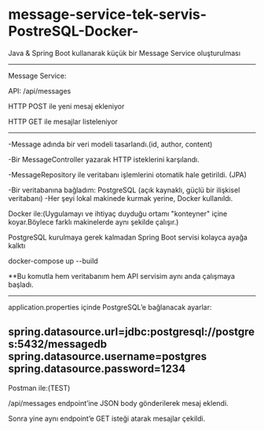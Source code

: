 # message-service-tek-servis-PostreSQL-Docker-
Java &amp; Spring Boot kullanarak küçük bir Message Service oluşturulması

--------------------
Message Service:

API: /api/messages

HTTP POST ile yeni mesaj ekleniyor

HTTP GET ile mesajlar listeleniyor

---------------

-Message adında bir veri modeli tasarlandı.(id, author, content)

-Bir MessageController yazarak HTTP isteklerini karşılandı.

-MessageRepository ile veritabanı işlemlerini otomatik hale getirildi. (JPA)

-Bir veritabanına bağladım: PostgreSQL (açık kaynaklı, güçlü bir ilişkisel veritabanı)
-Her şeyi lokal makinede kurmak yerine, Docker kullanıldı.

Docker ile:(Uygulamayı ve ihtiyaç duyduğu ortamı "konteyner" içine koyar.Böylece farklı makinelerde aynı şekilde çalışır.)

PostgreSQL kurulmaya gerek kalmadan Spring Boot servisi kolayca ayağa kalktı

docker-compose up --build


**Bu komutla hem veritabanım hem API servisim aynı anda çalışmaya başladı.

------
application.properties içinde PostgreSQL’e bağlanacak ayarlar:

spring.datasource.url=jdbc:postgresql://postgres:5432/messagedb
spring.datasource.username=postgres
spring.datasource.password=1234
--------
Postman ile:(TEST)

/api/messages endpoint’ine JSON body gönderilerek mesaj eklendi.

Sonra yine aynı endpoint’e GET isteği atarak mesajlar çekildi.

